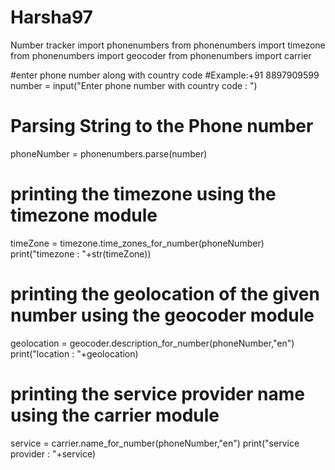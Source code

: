 # Harsha97
Number tracker 
import phonenumbers
from phonenumbers import timezone
from phonenumbers import geocoder
from phonenumbers import carrier

#enter phone number along with country code
#Example:+91 8897909599
number = input("Enter phone number with country code : ")
 
# Parsing String to the Phone number
phoneNumber = phonenumbers.parse(number)
 
# printing the timezone using the timezone module
timeZone = timezone.time_zones_for_number(phoneNumber)
print("timezone : "+str(timeZone))
 
# printing the geolocation of the given number using the geocoder module
geolocation = geocoder.description_for_number(phoneNumber,"en")
print("location : "+geolocation)
 
# printing the service provider name using the carrier module
service = carrier.name_for_number(phoneNumber,"en")
print("service provider : "+service)
